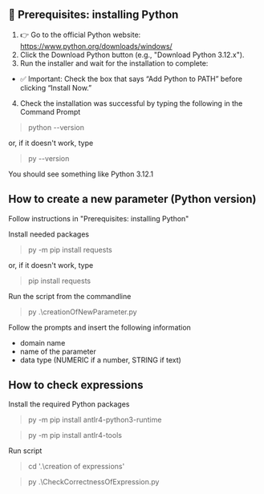 🐍 Prerequisites: installing Python
-------------

1. 👉 Go to the official Python website: https://www.python.org/downloads/windows/
2. Click the Download Python button (e.g., "Download Python 3.12.x").
3. Run the installer and wait for the installation to complete:
- ✅ Important: Check the box that says “Add Python to PATH” before clicking “Install Now.”
4. Check the installation was successful by typing the following in the Command Prompt
> python --version

or, if it doesn't work, type

> py --version

You should see something like Python 3.12.1


How to create a new parameter (Python version)
----------------------------

Follow instructions in "Prerequisites: installing Python"

Install needed packages
> py -m pip install requests

or, if it doesn't work, type

> pip install requests

Run the script from the commandline
> py .\creationOfNewParameter.py

Follow the prompts and insert the following information
- domain name
- name of the parameter
- data type (NUMERIC if a number, STRING if text)



How to check expressions
-----------------------

Install the required Python packages
> py -m pip install antlr4-python3-runtime

> py -m pip install antlr4-tools

Run script
> cd '.\creation of expressions\'

> py .\CheckCorrectnessOfExpression.py
